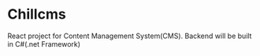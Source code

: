 # Chillcms

React project for Content Management System(CMS).
Backend will be built in C#(.net Framework)